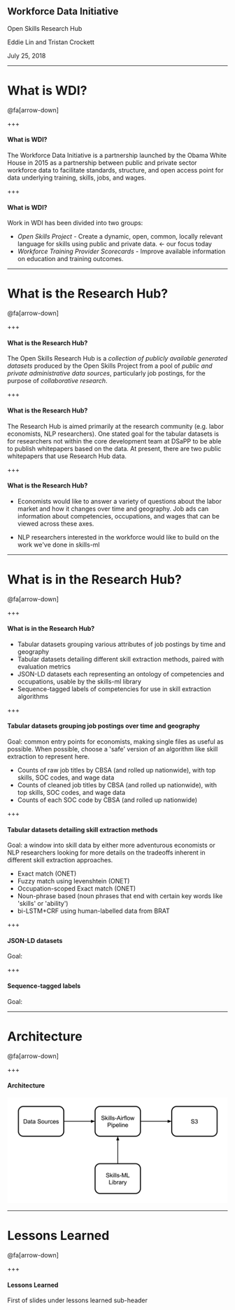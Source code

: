 ## Workforce Data Initiative

Open Skills Research Hub

Eddie Lin and Tristan Crockett

July 25, 2018

---

# What is WDI?

@fa[arrow-down]

+++

#### What is WDI?

The Workforce Data Initiative is a partnership launched by the Obama White House in 2015 as a partnership between public and private sector workforce data to facilitate standards, structure, and open access point for data underlying training, skills, jobs, and wages.

+++

#### What is WDI?

Work in WDI has been divided into two groups:

- *Open Skills Project* - Create a dynamic, open, common, locally relevant language for skills using public and private data. <- our focus today
- *Workforce Training Provider Scorecards* - Improve available information on education and training outcomes.

---

# What is the Research Hub?

@fa[arrow-down]

+++

#### What is the Research Hub?

The Open Skills Research Hub is a *collection of publicly available generated datasets* produced by the Open Skills Project from a pool of *public and private administrative data sources*, particularly job postings, for the purpose of *collaborative research*.

+++

#### What is the Research Hub?

The Research Hub is aimed primarily at the research community (e.g. labor economists, NLP researchers). One stated goal for the tabular datasets is for researchers not within the core development team at DSaPP to be able to publish whitepapers based on the data. At present, there are two public whitepapers that use Research Hub data.

+++

#### What is the Research Hub?

- Economists would like to answer a variety of questions about the labor market and how it changes over time and geography. Job ads can information about competencies, occupations, and wages that can be viewed across these axes.

- NLP researchers interested in the workforce would like to build on the work we've done in skills-ml

---

# What is in the Research Hub?

@fa[arrow-down]

+++

#### What is in the Research Hub?

- Tabular datasets grouping various attributes of job postings by time and geography
- Tabular datasets detailing different skill extraction methods, paired with evaluation metrics
- JSON-LD datasets each representing an ontology of competencies and occupations, usable by the skills-ml library
- Sequence-tagged labels of competencies for use in skill extraction algorithms

+++

#### Tabular datasets grouping job postings over time and geography

Goal: common entry points for economists, making single files as useful as possible. When possible, choose a 'safe' version of an algorithm like skill extraction to represent here.

- Counts of raw job titles by CBSA (and rolled up nationwide), with top skills, SOC codes, and wage data
- Counts of cleaned job titles by CBSA (and rolled up nationwide), with top skills, SOC codes, and wage data
- Counts of each SOC code by CBSA (and rolled up nationwide)

+++

#### Tabular datasets detailing skill extraction methods

Goal: a window into skill data by either more adventurous economists or NLP researchers looking for more details on the tradeoffs inherent in different skill extraction approaches.

- Exact match (ONET)
- Fuzzy match using levenshtein (ONET)
- Occupation-scoped Exact match (ONET)
- Noun-phrase based (noun phrases that end with certain key words like 'skills' or 'ability')
- bi-LSTM+CRF using human-labelled data from BRAT

+++

#### JSON-LD datasets

Goal:

+++

#### Sequence-tagged labels

Goal:

---

# Architecture

@fa[arrow-down]

+++

#### Architecture

![architecture](images/research-hub-architecture.png)

---

# Lessons Learned

@fa[arrow-down]

+++

#### Lessons Learned

First of slides under lessons learned sub-header
